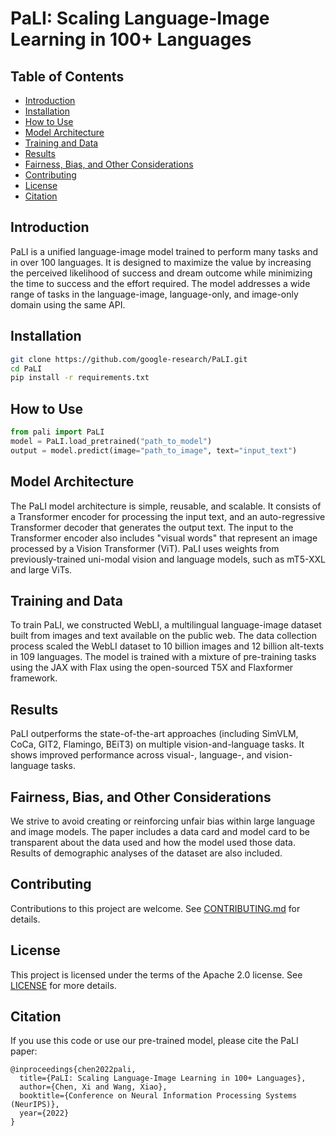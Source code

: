 # PaLI: Scaling Language-Image Learning in 100+ Languages

## Table of Contents
- [Introduction](#introduction)
- [Installation](#installation)
- [How to Use](#how-to-use)
- [Model Architecture](#model-architecture)
- [Training and Data](#training-and-data)
- [Results](#results)
- [Fairness, Bias, and Other Considerations](#fairness-bias-and-other-considerations)
- [Contributing](#contributing)
- [License](#license)
- [Citation](#citation)

## Introduction
PaLI is a unified language-image model trained to perform many tasks and in over 100 languages. It is designed to maximize the value by increasing the perceived likelihood of success and dream outcome while minimizing the time to success and the effort required. The model addresses a wide range of tasks in the language-image, language-only, and image-only domain using the same API.

## Installation
```bash
git clone https://github.com/google-research/PaLI.git
cd PaLI
pip install -r requirements.txt
```

## How to Use
```python
from pali import PaLI
model = PaLI.load_pretrained("path_to_model")
output = model.predict(image="path_to_image", text="input_text")
```

## Model Architecture
The PaLI model architecture is simple, reusable, and scalable. It consists of a Transformer encoder for processing the input text, and an auto-regressive Transformer decoder that generates the output text. The input to the Transformer encoder also includes "visual words" that represent an image processed by a Vision Transformer (ViT). PaLI uses weights from previously-trained uni-modal vision and language models, such as mT5-XXL and large ViTs. 

## Training and Data
To train PaLI, we constructed WebLI, a multilingual language-image dataset built from images and text available on the public web. The data collection process scaled the WebLI dataset to 10 billion images and 12 billion alt-texts in 109 languages. The model is trained with a mixture of pre-training tasks using the JAX with Flax using the open-sourced T5X and Flaxformer framework.

## Results
PaLI outperforms the state-of-the-art approaches (including SimVLM, CoCa, GIT2, Flamingo, BEiT3) on multiple vision-and-language tasks. It shows improved performance across visual-, language-, and vision-language tasks.

## Fairness, Bias, and Other Considerations
We strive to avoid creating or reinforcing unfair bias within large language and image models. The paper includes a data card and model card to be transparent about the data used and how the model used those data. Results of demographic analyses of the dataset are also included.

## Contributing
Contributions to this project are welcome. See [CONTRIBUTING.md](CONTRIBUTING.md) for details.

## License
This project is licensed under the terms of the Apache 2.0 license. See [LICENSE](LICENSE) for more details.

## Citation
If you use this code or use our pre-trained model, please cite the PaLI paper:

```
@inproceedings{chen2022pali,
  title={PaLI: Scaling Language-Image Learning in 100+ Languages},
  author={Chen, Xi and Wang, Xiao},
  booktitle={Conference on Neural Information Processing Systems (NeurIPS)},
  year={2022}
}
```